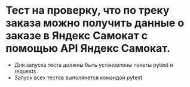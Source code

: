 ﻿# Тест на проверку, что по треку заказа можно получить данные о заказе в Яндекс Самокат с помощью API Яндекс Самокат.
- Для запуска теста должны быть установлены пакеты pytest и requests
- Запуск всех тестов выполянется командой pytest